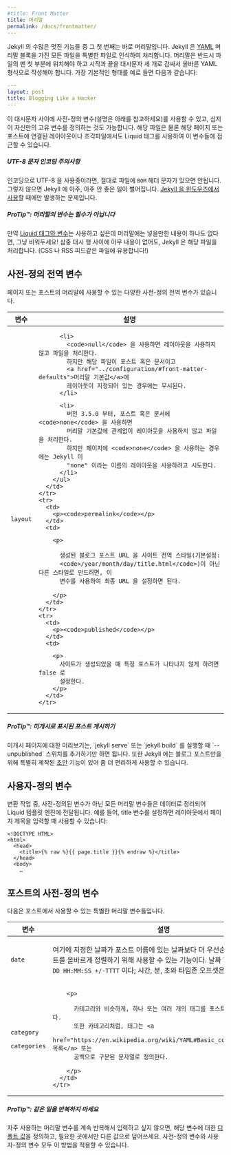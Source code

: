```yaml
---
#title: Front Matter
title: 머리말
permalink: /docs/frontmatter/
---
```


<!--
The front matter is where Jekyll starts to get really cool. Any file that
contains a [YAML](http://yaml.org/) front matter block will be processed by
Jekyll as a special file. The front matter must be the first thing in the file
and must take the form of valid YAML set between triple-dashed lines. Here is a
basic example:
-->
Jekyll 의 수많은 멋진 기능들 중 그 첫 번째는 바로 머리말입니다.
Jekyll 은 [YAML](http://yaml.org/) 머리말 블록을 가진 모든 파일을 특별한 파일로 인식하여 처리합니다.
머리말은 반드시 파일의 맨 첫 부분에 위치해야 하고
시작과 끝을 대시문자 세 개로 감싸서 올바른 YAML 형식으로 작성해야 합니다.
가장 기본적인 형태를 예로 들면 다음과 같습니다:

```yaml
---
layout: post
title: Blogging Like a Hacker
---
```

<!--
Between these triple-dashed lines, you can set predefined variables (see below
for a reference) or even create custom ones of your own. These variables will
then be available to you to access using Liquid tags both further down in the
file and also in any layouts or includes that the page or post in question
relies on.
-->
이 대시문자 사이에 사전-정의 변수(설명은 아래를 참고하세요)를
사용할 수 있고, 심지어 자신만의 고유 변수를 정의하는 것도
가능합니다. 해당 파일은 물론 해당 페이지 또는 포스트에 연결된
레이아웃이나 조각파일에서도 Liquid 태그를 사용하여 이 변수들에
접근할 수 있습니다.

<div class="note warning">
<!--
  <h5>UTF-8 Character Encoding Warning</h5>
  <p>
    If you use UTF-8 encoding, make sure that no <code>BOM</code> header
    characters exist in your files or very, very bad things will happen to
    Jekyll. This is especially relevant if you’re running
    <a href="../windows/">Jekyll on Windows</a>.
  </p>
-->
  <h5>UTF-8 문자 인코딩 주의사항</h5>
  <p>
    인코딩으로 UTF-8 을 사용중이라면, 절대로 파일에 <code>BOM</code> 헤더
    문자가 있으면 안됩니다. 그렇지 않으면 Jekyll 에 아주, 아주 안 좋은
    일이 벌어집니다.
    <a href="../windows/">Jekyll 을 윈도우즈에서 사용</a>할 때에만 발생하는 문제입니다.
  </p>
</div>

<div class="note">
<!--
  <h5>ProTip™: Front Matter Variables Are Optional</h5>
  <p>
    If you want to use <a href="../variables/">Liquid tags and variables</a>
    but don’t need anything in your front matter, just leave it empty! The set
    of triple-dashed lines with nothing in between will still get Jekyll to
    process your file. (This is useful for things like CSS and RSS feeds!)
  </p>
-->
  <h5>ProTip™: 머리말의 변수는 필수가 아닙니다</h5>
  <p>
    만약 <a href="../variables/">Liquid 태그와 변수</a>는 사용하고 싶은데
    머리말에는 넣을만한 내용이 하나도 없다면, 그냥 비워두세요!
    삼중 대시 행 사이에 아무 내용이 없어도, Jekyll 은 해당 파일을
    처리합니다. (CSS 나 RSS 피드같은 파일에 유용합니다!)
  </p>
</div>

<!--
## Predefined Global Variables
-->
## 사전-정의 전역 변수

<!--
There are a number of predefined global variables that you can set in the
front matter of a page or post.
-->
페이지 또는 포스트의 머리말에 사용할 수 있는 다양한 사전-정의 전역 변수가
있습니다.

<div class="mobile-side-scroller">
<table>
  <thead>
    <tr>
<!--
      <th>Variable</th>
      <th>Description</th>
-->
      <th>변수</th>
      <th>설명</th>
    </tr>
  </thead>
  <tbody>
    <tr>
      <td>
        <p><code>layout</code></p>
      </td>
      <td>
<!--
        <p>

          If set, this specifies the layout file to use. Use the layout file
          name without the file extension. Layout files must be placed in the
          <code>_layouts</code> directory.

        </p>
-->
        <p>

          사용할 레이아웃 파일을 지정한다. 레이아웃 파일명에서 확장자를 제외한
          나머지 부분만 입력한다. 레이아웃 파일은 반드시 <code>_layouts</code>
          디렉토리에 존재해야 한다.

        </p>
        <ul>
<!--
          <li>
            Using <code>null</code> will produce a file without using a layout
            file. However this is overridden if the file is a post/document and has a
            layout defined in the <a href="../configuration/#front-matter-defaults">
            frontmatter defaults</a>.
          </li>
-->
          <li>
            <code>null</code> 을 사용하면 레이아웃을 사용하지 않고 파일을 처리한다.
            하지만 해당 파일이 포스트 혹은 문서이고
            <a href="../configuration/#front-matter-defaults">머리말 기본값</a>에
            레이아웃이 지정되어 있는 경우에는 무시된다.
          </li>
<!--
          <li>
            Starting from version 3.5.0, using <code>none</code> in a post/document will
            produce a file without using a layout file regardless of frontmatter defaults.
            Using <code>none</code> in a page, however, will cause Jekyll to attempt to
            use a layout named "none".
          </li>
-->
          <li>
            버전 3.5.0 부터, 포스트 혹은 문서에 <code>none</code> 을 사용하면
            머리말 기본값에 관계없이 레이아웃을 사용하지 않고 파일을 처리한다.
            하지만 페이지에 <code>none</code> 을 사용하는 경우에는 Jekyll 이
            "none" 이라는 이름의 레이아웃을 사용하려고 시도한다.
          </li>
        </ul>
      </td>
    </tr>
    <tr>
      <td>
        <p><code>permalink</code></p>
      </td>
      <td>
<!--
        <p>

          If you need your processed blog post URLs to be something other than
          the site-wide style (default <code>/year/month/day/title.html</code>), then you can set
          this variable and it will be used as the final URL.

        </p>
-->
        <p>

          생성된 블로그 포스트 URL 을 사이트 전역 스타일(기본설정:
          <code>/year/month/day/title.html</code>)이 아닌 다른 스타일로 만드려면, 이
          변수를 사용하여 최종 URL 을 설정하면 된다.

        </p>
      </td>
    </tr>
    <tr>
      <td>
        <p><code>published</code></p>
      </td>
      <td>
<!--
        <p>
          Set to false if you don’t want a specific post to show up when the
          site is generated.
        </p>
-->
        <p>
          사이트가 생성되었을 때 특정 포스트가 나타나지 않게 하려면 false 로
          설정한다.
        </p>
      </td>
    </tr>
  </tbody>
</table>
</div>

<div class="note">
<!--
  <h5>ProTip™: Render Posts Marked As Unpublished</h5>
  <p>
    To preview unpublished pages, simply run `jekyll serve` or `jekyll build`
    with the `--unpublished` switch. Jekyll also has a handy <a href="../drafts/">drafts</a>
    feature tailored specifically for blog posts.
  </p>
-->
  <h5>ProTip™: 미개시로 표시된 포스트 게시하기</h5>
  <p>
    미개시 페이지에 대한 미리보기는, `jekyll serve` 또는 `jekyll build` 를 실행할 때
    `--unpublished` 스위치를 추가하기만 하면 됩니다. 또한 Jekyll 에는 블로그 포스트만을
    위해 특별히 제작된 <a href="../drafts/">초안</a> 기능이 있어 좀 더 편리하게 사용할 수 있습니다.
  </p>
</div>

<!--
## Custom Variables
-->
## 사용자-정의 변수

<!--
Any variables in the front matter that are not predefined are mixed into the
data that is sent to the Liquid templating engine during the conversion. For
instance, if you set a title, you can use that in your layout to set the page
title:
-->
변환 작업 중, 사전-정의된 변수가 아닌 모든 머리말 변수들은 데이터로
정리되어 Liquid 템플릿 엔진에 전달됩니다. 예를 들어, title 변수를
설정하면 레이아웃에서 페이지 제목을 입력할 때 사용할 수
있습니다:

```liquid
<!DOCTYPE HTML>
<html>
  <head>
    <title>{% raw %}{{ page.title }}{% endraw %}</title>
  </head>
  <body>
    …
```

<!--
## Predefined Variables for Posts
-->
## 포스트의 사전-정의 변수

<!--
These are available out-of-the-box to be used in the front matter for a post.
-->
다음은 포스트에서 사용할 수 있는 특별한 머리말 변수들입니다.

<div class="mobile-side-scroller">
<table>
  <thead>
    <tr>
<!--
      <th>Variable</th>
      <th>Description</th>
-->
      <th>변수</th>
      <th>설명</th>
    </tr>
  </thead>
  <tbody>
    <tr>
      <td>
        <p><code>date</code></p>
      </td>
      <td>
<!--
        <p>
          A date here overrides the date from the name of the post. This can be
          used to ensure correct sorting of posts. A date is specified in the
          format <code>YYYY-MM-DD HH:MM:SS +/-TTTT</code>; hours, minutes, seconds, and timezone offset
          are optional.
        </p>
-->
        <p>
          여기에 지정한 날짜가 포스트 이름에 있는 날짜보다 더 우선순위가 높다.
          포스트를 올바르게 정렬하기 위해 사용할 수 있는 기능이다. 날짜 형식은
          <code>YYYY-MM-DD HH:MM:SS +/-TTTT</code> 이다; 시간, 분, 초와 타임존
          오프셋은 선택사항이다.
        </p>
      </td>
    </tr>
    <tr>
      <td>
        <p><code>category</code></p>
        <p><code>categories</code></p>
      </td>
      <td>
<!--
        <p>

          Instead of placing posts inside of folders, you can specify one or
          more categories that the post belongs to. When the site is generated
          the post will act as though it had been set with these categories
          normally. Categories (plural key) can be specified as a <a
          href="https://en.wikipedia.org/wiki/YAML#Basic_components">YAML list</a> or a
          space-separated string.

        </p>
-->
        <p>

          포스트를 폴더 안에 넣는 대신, 포스트에 하나 또는 여러 개의 카테고리를
          지정할 수도 있다. 사이트 생성 작업 중에 이 포스트들은 보통 방식으로
          카테고리가 할당된 것과 동일하게 작동한다. 카테고리들(복수형)은 <a
          href="https://en.wikipedia.org/wiki/YAML#Basic_components">YAML 목록</a> 또는
          공백으로 구분된 문자열로 정의한다.


        </p>
      </td>
    </tr>
    <tr>
      <td>
        <p><code>tags</code></p>
      </td>
      <td>
<!--
        <p>

          Similar to categories, one or multiple tags can be added to a post.
          Also like categories, tags can be specified as a <a
          href="https://en.wikipedia.org/wiki/YAML#Basic_components">YAML list</a> or a
          space-separated string.

        </p>
-->
        <p>

          카테고리와 비슷하게, 하나 또는 여러 개의 태그를 포스트에 추가할 수 있다.
          또한 카테고리처럼, 태그는 <a
          href="https://en.wikipedia.org/wiki/YAML#Basic_components">YAML 목록</a> 또는
          공백으로 구분된 문자열로 정의한다.

        </p>
      </td>
    </tr>
  </tbody>
</table>
</div>

<div class="note">
<!--
  <h5>ProTip™: Don't repeat yourself</h5>
  <p>
    If you don't want to repeat your frequently used front matter variables
    over and over, just define <a href="../configuration/#front-matter-defaults" title="Front Matter defaults">defaults</a>
    for them and only override them where necessary (or not at all). This works
    both for predefined and custom variables.
  </p>
-->
  <h5>ProTip™: 같은 일을 반복하지 마세요</h5>
  <p>
    자주 사용하는 머리말 변수를 계속 반복해서 입력하고 싶지 않으면, 해당 변수에
    대한 <a href="../configuration/#front-matter-defaults" title="Front Matter defaults">디폴트 값</a>을
    정의하고, 필요한 곳에서만 다른 값으로 덮어쓰세요. 사전-정의 변수와
    사용자-정의 변수 모두 이 방법을 적용할 수 있습니다.
  </p>
</div>
